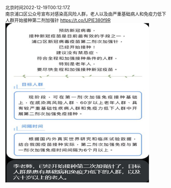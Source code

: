 北京时间2022-12-19T00:12:17Z<br>南京浦口区公众号宣布对感染高风险人群，老人以及由严重基础病人和免疫力低下人群开始接种第二剂加强针 https://t.co/UPlE380f9R<br><img src='/temp/image/2022/n-Month-12/1604509868445929473_0.jpg' width='450' height='500'><br><br>